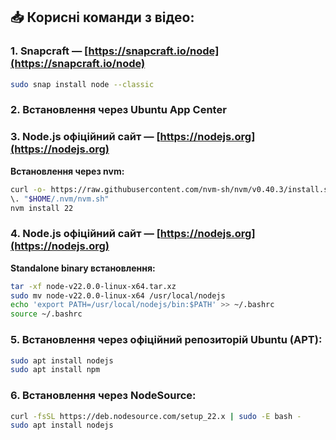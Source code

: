 ## 📥 Корисні команди з відео:

### 1. Snapcraft — [https://snapcraft.io/node](https://snapcraft.io/node)

```bash
sudo snap install node --classic
```

### 2. Встановлення через Ubuntu App Center

### 3. Node.js офіційний сайт — [https://nodejs.org](https://nodejs.org)

**Встановлення через nvm:**

```bash
curl -o- https://raw.githubusercontent.com/nvm-sh/nvm/v0.40.3/install.sh | bash
\. "$HOME/.nvm/nvm.sh"
nvm install 22
```

### 4. Node.js офіційний сайт — [https://nodejs.org](https://nodejs.org)

**Standalone binary встановлення:**

```bash
tar -xf node-v22.0.0-linux-x64.tar.xz
sudo mv node-v22.0.0-linux-x64 /usr/local/nodejs
echo 'export PATH=/usr/local/nodejs/bin:$PATH' >> ~/.bashrc
source ~/.bashrc
```

### 5. Встановлення через офіційний репозиторій Ubuntu (APT):

```bash
sudo apt install nodejs
sudo apt install npm
```

### 6. Встановлення через NodeSource:

```bash
curl -fsSL https://deb.nodesource.com/setup_22.x | sudo -E bash -
sudo apt install nodejs
```
